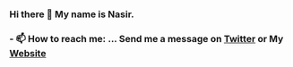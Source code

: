 ### Hi there 👋 My name is Nasir. 

### - 📫 How to reach me: ... Send me a message on [Twitter](https://twitter.com/a_nasri8) or My [Website](https://www.sharifwebdev.com/)


<!--
**abdinaa17/abdinaa17** is a ✨ _special_ ✨ repository because its `README.md` (this file) appears on your GitHub profile.

Here are some ideas to get you started:

- 🔭 I’m currently working on ...
- 🌱 I’m currently learning ...
- 👯 I’m looking to collaborate on ...
- 🤔 I’m looking for help with ...
- 💬 Ask me about ...
- 📫 How to reach me: ...
- 😄 Pronouns: ...
- ⚡ Fun fact: ...
-->
